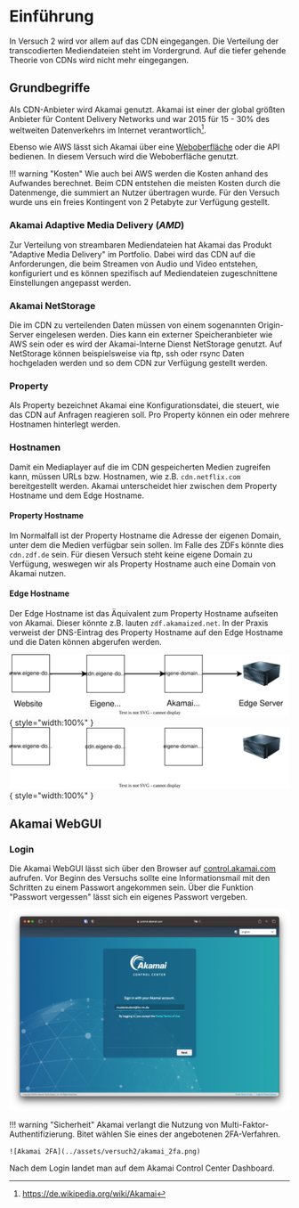 # Einführung

In Versuch 2 wird vor allem auf das CDN eingegangen. Die Verteilung der transcodierten Mediendateien steht im Vordergrund. Auf die tiefer gehende Theorie von CDNs wird nicht mehr eingegangen. 

## Grundbegriffe

Als CDN-Anbieter wird Akamai genutzt. Akamai ist einer der global größten Anbieter für Content Delivery Networks und war 2015 für 15 - 30% des weltweiten Datenverkehrs im Internet verantwortlich[^1].

[^1]: https://de.wikipedia.org/wiki/Akamai

Ebenso wie AWS lässt sich Akamai über eine [Weboberfläche](https://control.akamai.com) oder die API bedienen. In diesem Versuch wird die Weboberfläche genutzt.

!!! warning "Kosten"
    Wie auch bei AWS werden die Kosten anhand des Aufwandes berechnet. Beim CDN entstehen die meisten Kosten durch die Datenmenge, die summiert an Nutzer übertragen wurde. Für den Versuch wurde uns ein freies Kontingent von 2 Petabyte zur Verfügung gestellt.

### Akamai Adaptive Media Delivery (*AMD*)

Zur Verteilung von streambaren Mediendateien hat Akamai das Produkt "Adaptive Media Delivery" im Portfolio. Dabei wird das CDN auf die Anforderungen, die beim Streamen von Audio und Video entstehen, konfiguriert und es können spezifisch auf Mediendateien zugeschnittene Einstellungen angepasst werden.

### Akamai NetStorage

Die im CDN zu verteilenden Daten müssen von einem sogenannten Origin-Server eingelesen werden. Dies kann ein externer Speicheranbieter wie AWS sein oder es wird der Akamai-Interne Dienst NetStorage genutzt. Auf NetStorage können beispielsweise via ftp, ssh oder rsync Daten hochgeladen werden und so dem CDN zur Verfügung gestellt werden.

### Property

Als Property bezeichnet Akamai eine Konfigurationsdatei, die steuert, wie das CDN auf Anfragen reagieren soll. Pro Property können ein oder mehrere Hostnamen hinterlegt werden.

### Hostnamen

Damit ein Mediaplayer auf die im CDN gespeicherten Medien zugreifen kann, müssen URLs bzw. Hostnamen, wie z.B. `cdn.netflix.com` bereitgestellt werden. Akamai unterscheidet hier zwischen dem Property Hostname und dem Edge Hostname. 

#### Property Hostname

Im Normalfall ist der Property Hostname die Adresse der eigenen Domain, unter dem die Medien verfügbar sein sollen. Im Falle des ZDFs könnte dies `cdn.zdf.de` sein. Für diesen Versuch steht keine eigene Domain zu Verfügung, weswegen wir als Property Hostname auch eine Domain von Akamai nutzen.

#### Edge Hostname

Der Edge Hostname ist das Äquivalent zum Property Hostname aufseiten von Akamai. Dieser könnte z.B. lauten `zdf.akamaized.net`. In der Praxis verweist der DNS-Eintrag des Property Hostname auf den Edge Hostname und die Daten können abgerufen werden.

![CDN Flussdiagramm](../assets/versuch2/diagrams/cdn-flow.svg#only-light){ style="width:100%" }
![CDN Flussdiagramm](../assets/versuch2/diagrams/cdn-flow_dark.svg#only-dark){ style="width:100%" }

## Akamai WebGUI

### Login

Die Akamai WebGUI lässt sich über den Browser auf [control.akamai.com](https://control.akamai.com) aufrufen. Vor Beginn des Versuchs sollte eine Informationsmail mit den Schritten zu einem Passwort angekommen sein. Über die Funktion "Passwort vergessen" lässt sich ein eigenes Passwort vergeben.

![Akamai Login Maske](../assets/versuch2/akamai_login.png)

!!! warning "Sicherheit"
    Akamai verlangt die Nutzung von Multi-Faktor-Authentifizierung. Bitet wählen Sie eines der angebotenen 2FA-Verfahren.

    ![Akamai 2FA](../assets/versuch2/akamai_2fa.png)

Nach dem Login landet man auf dem Akamai Control Center Dashboard.
